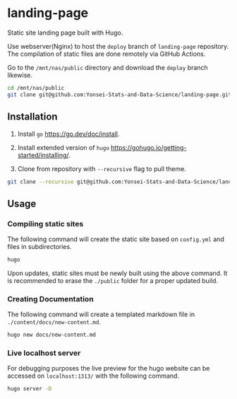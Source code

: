 # landing-page

Static site landing page built with Hugo.

Use webserver(Nginx) to host the `deploy` branch of `landing-page` repository. The compilation of static files are done remotely via GitHub Actions.

Go to the `/mnt/nas/public` directory and download the `deploy` branch likewise.

```bash
cd /mnt/nas/public
git clone git@github.com:Yonsei-Stats-and-Data-Science/landing-page.git -b deploy
```


## Installation

1. Install `go` https://go.dev/doc/install.

2. Install extended version of `hugo` https://gohugo.io/getting-started/installing/.

3. Clone from repository with `--recursive` flag to pull theme.

```bash
git clone --recursive git@github.com:Yonsei-Stats-and-Data-Science/landing-page.git
```

## Usage

### Compiling static sites

The following command will create the static site based on `config.yml` and files in subdirectories.

```bash
hugo
```

Upon updates, static sites must be newly built using the above command. It is recommended to erase the `./public` folder for a proper updated build.

### Creating Documentation

The following command will create a templated markdown file in `./content/docs/new-content.md`.

```bash
hugo new docs/new-content.md
```

### Live localhost server

For debugging purposes the live preview for the hugo website can be accessed on `localhost:1313/` with the following command. 

```bash
hugo server -D
````
